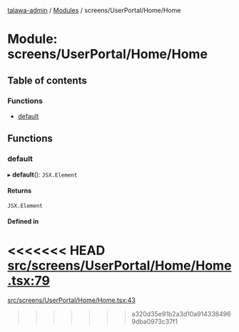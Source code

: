 [talawa-admin](../README.md) / [Modules](../modules.md) / screens/UserPortal/Home/Home

# Module: screens/UserPortal/Home/Home

## Table of contents

### Functions

- [default](screens_UserPortal_Home_Home.md#default)

## Functions

### default

▸ **default**(): `JSX.Element`

#### Returns

`JSX.Element`

#### Defined in

<<<<<<< HEAD
[src/screens/UserPortal/Home/Home.tsx:79](https://github.com/PalisadoesFoundation/talawa-admin/blob/12d9229/src/screens/UserPortal/Home/Home.tsx#L79)
=======
[src/screens/UserPortal/Home/Home.tsx:43](https://github.com/PalisadoesFoundation/talawa-admin/blob/b619a0d/src/screens/UserPortal/Home/Home.tsx#L43)
>>>>>>> a320d35e91b2a3d10a9143384969dba0973c37f1

